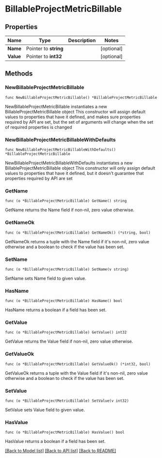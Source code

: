 # BillableProjectMetricBillable

## Properties

Name | Type | Description | Notes
------------ | ------------- | ------------- | -------------
**Name** | Pointer to **string** |  | [optional] 
**Value** | Pointer to **int32** |  | [optional] 

## Methods

### NewBillableProjectMetricBillable

`func NewBillableProjectMetricBillable() *BillableProjectMetricBillable`

NewBillableProjectMetricBillable instantiates a new BillableProjectMetricBillable object
This constructor will assign default values to properties that have it defined,
and makes sure properties required by API are set, but the set of arguments
will change when the set of required properties is changed

### NewBillableProjectMetricBillableWithDefaults

`func NewBillableProjectMetricBillableWithDefaults() *BillableProjectMetricBillable`

NewBillableProjectMetricBillableWithDefaults instantiates a new BillableProjectMetricBillable object
This constructor will only assign default values to properties that have it defined,
but it doesn't guarantee that properties required by API are set

### GetName

`func (o *BillableProjectMetricBillable) GetName() string`

GetName returns the Name field if non-nil, zero value otherwise.

### GetNameOk

`func (o *BillableProjectMetricBillable) GetNameOk() (*string, bool)`

GetNameOk returns a tuple with the Name field if it's non-nil, zero value otherwise
and a boolean to check if the value has been set.

### SetName

`func (o *BillableProjectMetricBillable) SetName(v string)`

SetName sets Name field to given value.

### HasName

`func (o *BillableProjectMetricBillable) HasName() bool`

HasName returns a boolean if a field has been set.

### GetValue

`func (o *BillableProjectMetricBillable) GetValue() int32`

GetValue returns the Value field if non-nil, zero value otherwise.

### GetValueOk

`func (o *BillableProjectMetricBillable) GetValueOk() (*int32, bool)`

GetValueOk returns a tuple with the Value field if it's non-nil, zero value otherwise
and a boolean to check if the value has been set.

### SetValue

`func (o *BillableProjectMetricBillable) SetValue(v int32)`

SetValue sets Value field to given value.

### HasValue

`func (o *BillableProjectMetricBillable) HasValue() bool`

HasValue returns a boolean if a field has been set.


[[Back to Model list]](../README.md#documentation-for-models) [[Back to API list]](../README.md#documentation-for-api-endpoints) [[Back to README]](../README.md)


